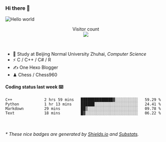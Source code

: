 ### Hi there 👋


<img src="https://raw.githubusercontent.com/sagar-viradiya/sagar-viradiya/master/resources/banner.png" alt="Hello world">
<p align="center"> 
  Visitor count<br/>
  <img src="https://profile-counter.glitch.me/youszoe/count.svg" />
</p>

<br/>


- 🍻  Study at Beijing Normal University Zhuhai, _Computer Science_
- ⚡  C / C++ / C# / R
- ✍️  One Hexo Blogger
- ♟  Chess / Chess960 


#### Coding status last week ⌨️

<!--START_SECTION:waka-->
```text
C++              2 hrs 59 mins   ██████████████▓░░░░░░░░░░   59.29 % 
Python           1 hr 13 mins    ██████░░░░░░░░░░░░░░░░░░░   24.41 % 
Markdown         29 mins         ██▒░░░░░░░░░░░░░░░░░░░░░░   09.78 % 
Text             18 mins         █▓░░░░░░░░░░░░░░░░░░░░░░░   06.22 % 
```
<!--END_SECTION:waka-->

<br/>

<center><img src="http://ghchart.rshah.org/409ba5/yousazoe" alt="" /></center>


<h6>* These nice badges are generated by <a href="https://shields.io/">Shields.io</a> and <a href="https://github.com/spencerwooo/Substats">Substats</a>.</h6>
